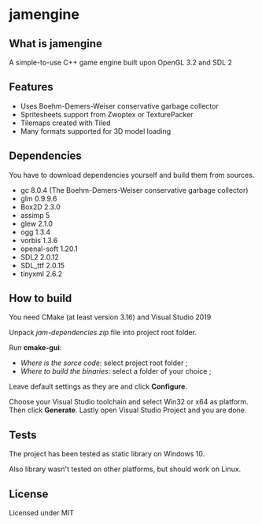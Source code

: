 # jamengine

## What is jamengine
A simple-to-use C++ game engine built upon OpenGL 3.2 and SDL 2

## Features

 - Uses Boehm-Demers-Weiser conservative garbage collector 
 - Spritesheets support from Zwoptex or TexturePacker
 - Tilemaps created with Tiled
 - Many formats supported for 3D model loading

## Dependencies
You have to download dependencies yourself and build them from sources.

 -  gc 8.0.4 (The Boehm-Demers-Weiser conservative garbage collector)
 -  glm 0.9.9.6
 -  Box2D 2.3.0
 -  assimp 5
 -  glew 2.1.0
 -  ogg 1.3.4
 -  vorbis 1.3.6
 -  openal-soft 1.20.1
 -  SDL2 2.0.12
 -  SDL_ttf 2.0.15
 -  tinyxml 2.6.2


## How to build

You need CMake (at least version 3.16) and Visual Studio 2019

Unpack _jam-dependencies.zip_ file into project root folder.

Run **cmake-gui**: 

- _Where is the sorce code_: select project root folder ;
- _Where to build the binaries_: select a folder of your choice ;


Leave default settings as they are and click **Configure**.

Choose your Visual Studio toolchain and select Win32 or x64 as platform. Then click **Generate**. Lastly open Visual Studio Project and you are done.


## Tests
The project has been tested as static library on Windows 10.

Also library wasn't tested on other platforms, but should work on Linux.

## License
Licensed under MIT
